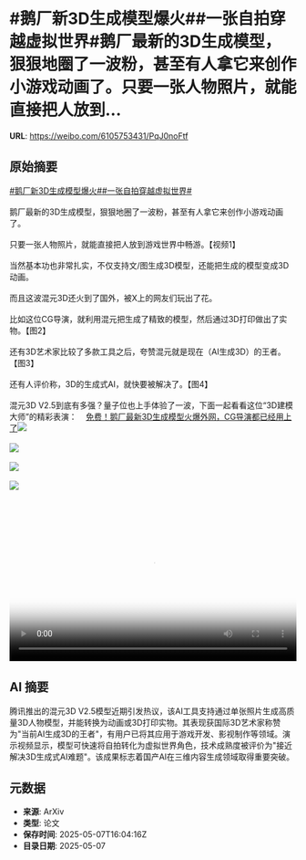 # #鹅厂新3D生成模型爆火##一张自拍穿越虚拟世界#鹅厂最新的3D生成模型，狠狠地圈了一波粉，甚至有人拿它来创作小游戏动画了。只要一张人物照片，就能直接把人放到...

**URL**: https://weibo.com/6105753431/PqJ0noFtf

## 原始摘要

<a href="https://m.weibo.cn/search?containerid=231522type%3D1%26t%3D10%26q%3D%23%E9%B9%85%E5%8E%82%E6%96%B03D%E7%94%9F%E6%88%90%E6%A8%A1%E5%9E%8B%E7%88%86%E7%81%AB%23&amp;extparam=%23%E9%B9%85%E5%8E%82%E6%96%B03D%E7%94%9F%E6%88%90%E6%A8%A1%E5%9E%8B%E7%88%86%E7%81%AB%23" data-hide=""><span class="surl-text">#鹅厂新3D生成模型爆火#</span></a><a href="https://m.weibo.cn/search?containerid=231522type%3D1%26t%3D10%26q%3D%23%E4%B8%80%E5%BC%A0%E8%87%AA%E6%8B%8D%E7%A9%BF%E8%B6%8A%E8%99%9A%E6%8B%9F%E4%B8%96%E7%95%8C%23&amp;extparam=%23%E4%B8%80%E5%BC%A0%E8%87%AA%E6%8B%8D%E7%A9%BF%E8%B6%8A%E8%99%9A%E6%8B%9F%E4%B8%96%E7%95%8C%23" data-hide=""><span class="surl-text">#一张自拍穿越虚拟世界#</span></a><br><br>鹅厂最新的3D生成模型，狠狠地圈了一波粉，甚至有人拿它来创作小游戏动画了。<br><br>只要一张人物照片，就能直接把人放到游戏世界中畅游。【视频1】<br><br>当然基本功也非常扎实，不仅支持文/图生成3D模型，还能把生成的模型变成3D动画。<br><br>而且这波混元3D还火到了国外，被X上的网友们玩出了花。<br><br>比如这位CG导演，就利用混元把生成了精致的模型，然后通过3D打印做出了实物。【图2】<br><br>还有3D艺术家比较了多款工具之后，夸赞混元就是现在（AI生成3D）的王者。【图3】<br><br>还有人评价称，3D的生成式AI，就快要被解决了。【图4】<br><br>混元3D V2.5到底有多强？量子位也上手体验了一波，下面一起看看这位“3D建模大师”的精彩表演：<a href="https://weibo.cn/sinaurl?u=https%3A%2F%2Fmp.weixin.qq.com%2Fs%2FQ1ph1R4Exidk-u3BZEQLHg" data-hide=""><span class="url-icon"><img style="width: 1rem;height: 1rem" src="https://h5.sinaimg.cn/upload/2015/09/25/3/timeline_card_small_web_default.png" referrerpolicy="no-referrer"></span><span class="surl-text">免费！鹅厂最新3D生成模型火爆外网，CG导演都已经用上了</span></a><img style="" src="https://tvax1.sinaimg.cn/large/006Fd7o3ly1i16zbjax3tj31hc0u077r.jpg" referrerpolicy="no-referrer"><br><br><img style="" src="https://tvax4.sinaimg.cn/large/006Fd7o3gy1i16z3wxt3zg30ge0ickjl.gif" referrerpolicy="no-referrer"><br><br><img style="" src="https://tvax1.sinaimg.cn/large/006Fd7o3gy1i16z46wzywj30oo0zkwvc.jpg" referrerpolicy="no-referrer"><br><br><img style="" src="https://tvax2.sinaimg.cn/large/006Fd7o3gy1i16z4abza0j30x40s2488.jpg" referrerpolicy="no-referrer"><br><br><br clear="both"><div style="clear: both"></div><video controls="controls" poster="https://tvax3.sinaimg.cn/orj480/006Fd7o3ly1i16zbiaec9j31hc0u077r.jpg" style="width: 100%"><source src="https://f.video.weibocdn.com/o0/yun6idILlx08o3EQl9cI01041200bWbX0E010.mp4?label=mp4_720p&amp;template=1280x720.25.0&amp;ori=0&amp;ps=1CwnkDw1GXwCQx&amp;Expires=1746637217&amp;ssig=dQUch0EZdF&amp;KID=unistore,video"><source src="https://f.video.weibocdn.com/o0/SIRjFbMUlx08o3EQv50A010412006nAj0E010.mp4?label=mp4_hd&amp;template=852x480.25.0&amp;ori=0&amp;ps=1CwnkDw1GXwCQx&amp;Expires=1746637217&amp;ssig=vH0DbOqc%2FF&amp;KID=unistore,video"><source src="https://f.video.weibocdn.com/o0/qMF5Txi8lx08o3EQ2jrq01041200437D0E010.mp4?label=mp4_ld&amp;template=640x360.25.0&amp;ori=0&amp;ps=1CwnkDw1GXwCQx&amp;Expires=1746637217&amp;ssig=eBWxyhsGD7&amp;KID=unistore,video"><p>视频无法显示，请前往<a href="https://video.weibo.com/show?fid=1034%3A5163694707900440" target="_blank" rel="noopener noreferrer">微博视频</a>观看。</p></video>

## AI 摘要

腾讯推出的混元3D V2.5模型近期引发热议，该AI工具支持通过单张照片生成高质量3D人物模型，并能转换为动画或3D打印实物。其表现获国际3D艺术家称赞为"当前AI生成3D的王者"，有用户已将其应用于游戏开发、影视制作等领域。演示视频显示，模型可快速将自拍转化为虚拟世界角色，技术成熟度被评价为"接近解决3D生成式AI难题"。该成果标志着国产AI在三维内容生成领域取得重要突破。

## 元数据

- **来源**: ArXiv
- **类型**: 论文
- **保存时间**: 2025-05-07T16:04:16Z
- **目录日期**: 2025-05-07

